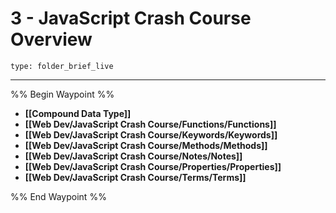 # 3 - JavaScript Crash Course Overview
 
```ccard
type: folder_brief_live
```
 
---

%% Begin Waypoint %%
- **[[Compound Data Type]]**
- **[[Web Dev/JavaScript Crash Course/Functions/Functions]]**
- **[[Web Dev/JavaScript Crash Course/Keywords/Keywords]]**
- **[[Web Dev/JavaScript Crash Course/Methods/Methods]]**
- **[[Web Dev/JavaScript Crash Course/Notes/Notes]]**
- **[[Web Dev/JavaScript Crash Course/Properties/Properties]]**
- **[[Web Dev/JavaScript Crash Course/Terms/Terms]]**

%% End Waypoint %%